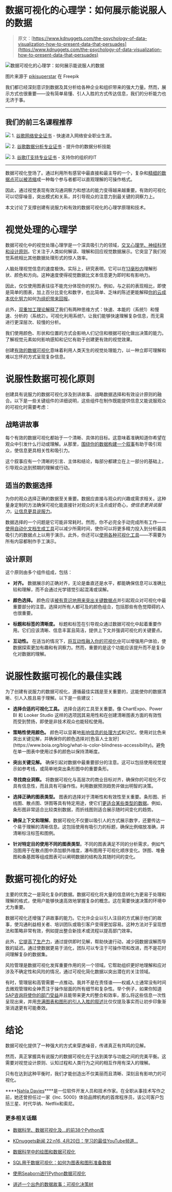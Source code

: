 # 数据可视化的心理学：如何展示能说服人的数据

> 原文：[https://www.kdnuggets.com/the-psychology-of-data-visualization-how-to-present-data-that-persuades](https://www.kdnuggets.com/the-psychology-of-data-visualization-how-to-present-data-that-persuades)

![数据可视化的心理学：如何展示能说服人的数据](../Images/3e0bc41d53f895e3d36ffeebe755d6b2.png)

图片来源于 [pikisuperstar](https://www.freepik.com/free-vector/gradient-infographic-dashboard-elements-pack_13792868.htm#fromView=search&page=1&position=32&uuid=f26e78e4-84a0-4a9c-9b08-78581ad0c6ef) 在 Freepik

我们都已经深刻意识到数据及其分析给各种企业和组织带来的强大力量。然而，展示方式也很重要——没有简单易懂、引人入胜的方式传达信息，我们的分析能力也无济于事。

* * *

## 我们的前三名课程推荐

![](../Images/0244c01ba9267c002ef39d4907e0b8fb.png) 1\. [谷歌网络安全证书](https://www.kdnuggets.com/google-cybersecurity) - 快速进入网络安全职业生涯。

![](../Images/e225c49c3c91745821c8c0368bf04711.png) 2\. [谷歌数据分析专业证书](https://www.kdnuggets.com/google-data-analytics) - 提升你的数据分析技能

![](../Images/0244c01ba9267c002ef39d4907e0b8fb.png) 3\. [谷歌IT支持专业证书](https://www.kdnuggets.com/google-itsupport) - 支持你的组织的IT

* * *

数据可视化登场了。通过利用所有感官中最直接和最主导的一个，复杂和[精细的数据点可以被浓缩](/2021/08/visualization-transforming-exploratory-data-analysis.html)成一种每个参与者都可以直观理解的可操作格式。

因此，通过视觉表现有效沟通洞察力和想法的能力变得越来越重要。有效的可视化可以切穿噪音，突出模式和关系，并引导观众的注意力到最关键的洞察力上。

本文讨论了支撑创建有说服力和有效的数据可视化的心理学原理和技术。

# 视觉处理的心理学

数据可视化中的视觉处理心理学是一个深具吸引力的领域，[交叉心理学、神经科学和设计原则](/data-visualization-theory-and-techniques)。它关注于人类如何解读、理解和回应视觉数据展示。它突显了我们视觉系统相比其他数据处理形式的惊人效率。

人脑处理视觉信息的速度极快。实际上，研究表明，它可以在[13毫秒内](https://news.mit.edu/2014/in-the-blink-of-an-eye-0116)理解形状、颜色和方向。这种速度使得视觉数据比文本信息更为即时和有影响力。

因此，仅仅使用图表往往不能充分体现你的努力。例如，与之前的表现相比，即使是简单的图表，加上百分比变化和数字，也比简单、乏味的陈述更能解释[你的云成本优化努力](https://cast.ai/cloud-cost-optimization/)如何[为组织带来回报](/2022/08/data-visualization-add-impact-work-reports-presentations.html)。

此外，[双重加工理论解释了](https://conceptually.org/concepts/dual-processing-theory)我们有两种思维方式：快速、本能的（系统1）和慢速、分析的（系统2）。可视化利用系统1，让我们能够快速理解复杂信息，而无需进行更深层次、较慢的分析。

我们使用颜色、形状和位置的方式会影响人们记住和根据可视化做出决策的能力。了解视觉元素如何影响感知和记忆有助于创建更有效的视觉效果。

创建[有效的数据可视化](/data-visualization-presenting-complex-information-effectively)意味着利用人类天生的视觉处理能力，以一种立即可理解和难以忘怀的方式呈现复杂信息。

# 说服性数据可视化原则

创建具有说服力的数据可视化涉及到讲故事、战略数据选择和有效设计原则的融合。以下是一些关键组件的详细说明，这些组件在制作既能提供信息又能说服观众的可视化时需要考虑：

## 战略讲故事

每个有效的数据可视化都始于一个清晰、具体的目标。这意味着准确知道你希望在观众中引发什么行动或理解。从那里，[围绕你的数据构建一个叙事](/2023/06/mastering-art-data-storytelling-guide-data-scientists.html)有助于吸引观众，使信息更具相关性和吸引力。

这个叙事应有一个清晰的引言、主体和结论，每部分都建立在上一部分的基础上，引导观众达到预期的理解或行动。

## 适当的数据选择

为你的观众选择正确的数据至关重要。数据应直接与观众的兴趣或需求相关。这种量身定制的方法确保可视化能直接针对观众的关注点或好奇心，*使信息更具说服力*，[让信息更具说服力](https://flourish.studio/blog/choosing-the-right-visualisation/)。

数据选择的一个问题是它可能非常耗时。然而，你不必完全手动完成所有工作——[使用自动化文档生成工具](https://apryse.com/blog/docx-template-document-generation-using-python)可以减少所需时间，使你可以将更多精力投入到分析最具吸引力的数据点上以用于演示。此外，你还可以[使用各种可视化工具](/2023/02/5-sql-visualization-tools-data-engineers.html)——不需要为所有内容都制作手工演示。

## 设计原则

这个原则由多个组件组成，包括：

+   **对齐。** 数据展示的正确对齐，无论是垂直还是水平，都能确保信息可以准确比较和理解，而不会通过光学错觉引起混淆或误解。

+   **颜色选择。** 颜色应该[被有意识地用来突出关键数据点](https://www.storytellingwithdata.com/blog/2020/5/6/picking-the-right-colors)并引起观众对可视化中最重要部分的注意。选择对所有人都可及的颜色组合，包括那些有色觉障碍的人也很重要。

+   **标题和标签的清晰度。** 标题和标签在引导观众通过数据可视化中起着重要作用。它们应该清晰、信息丰富且简洁，提供上下文并强调可视化的关键要点。

+   **互动性。** 在适当的情况下，[将互动性融入你的可视化中](https://ourworldindata.org/redesigning-our-interactive-data-visualizations)可以增强用户体验，使数据探索更加有趣和有洞察力。然而，重要的是这个功能应该提升而不是复杂化对数据的理解。

# 说服性数据可视化的最佳实践

为了创建有说服力的数据可视化，遵循最佳实践是至关重要的，这能使你的数据清晰、引人入胜且易于理解。以下是一些建议：

+   **选择合适的可视化工具。** 选择合适的工具至关重要。像 ChartExpo、Power BI 和 Looker Studio 这样的选项因其易用性和在创建清晰图表方面的有效性而受到赞扬，即使是非技术观众也能轻松使用。

+   **策略性使用颜色。** 颜色可以显著地[影响信息的处理方式](https://www.forbes.com/sites/princeghuman/2023/03/28/how-the-neuroscience-of-color-impacts-consumer-behavior/#:~:text=Studies%20have%20shown%20that%20color,to%20enhance%20memory%20and%20learning.)和记忆。使用对比色来突出关键见解，并确保你的颜色选择对[色盲人士友好](https://www.boia.org/blog/what-is-color-blindness-accessibility)。避免在单一图表中使用过多的颜色以保持清晰度。

+   **突出关键见解。** 确保引起对数据中最重要部分的注意。这可以包括使用视觉提示如参考线，或简单地突出条形图中的重要条形。

+   **寻找商业洞察。** 将数据可视化与高层次的商业目标对齐，确保你的可视化不仅具有信息性，而且具有可操作性。利用数据预测趋势并做出明智的决策。

+   **选择正确的图表类型。** 图表的选择对于清晰性和有效性至关重要。条形图、折线图、散点图、饼图等具有特定用途，使它们[更适合某些类型的数据](https://blog.hubspot.com/marketing/types-of-graphs-for-data-visualization)。例如，条形图非常适合比较类别数据，而折线图则适合展示随时间变化的趋势。

+   **确保上下文和理解**。数据可视化不仅要以吸引人的方式展示数字，还要传达一个易于理解的清晰信息。这包括使用有吸引力的标题，确保比例缩放准确，并清晰标注标签和图例。

+   **针对特定目的使用不同的图表类型**。不同的图表满足不同的分析需求，例如气泡图用于在散点图中添加额外维度，瀑布图用于可视化顺序变化。饼图、堆叠图和桑基图等组成图表可以阐明数据的结构及其随时间的变化。

# 数据可视化的好处

主要的优势之一是简化复杂的数据。数据可视化将大量的信息转化为更易于处理和理解的格式，使用户能够快速高效地掌握复杂的概念。这在需要快速决策的环境中尤为重要。

数据可视化还增强了讲故事的能力。它允许企业以引人注目的方式展示他们的故事，使沟通利益相关者、培训团队或吸引客户变得更加容易。这种方法对于呈现想法和策略非常有效，例如提出整合新技术或流程以提高部门效率。

此外，[它提高了生产力](/2022/08/data-visualization-add-impact-work-reports-presentations.html)，通过提供即时见解，帮助快速行动，减少因数据误解而导致的延迟。通过使数据更易于消化，团队可以专注于可操作项和改进，而不是花时间理解复杂的数据集。

风险管理是数据可视化发挥重要作用的另一个领域。它帮助组织更好地理解和应对涉及不确定性和风险的情况，通过可视化简化数据以突出潜在的关注领域。

有时，管理层和高管需要一点推动。我并不是在责怪谁——权威人士通常没有时间去微观管理和全神贯注于操作层面的所有细节和复杂性。举个例子，如果你知道[SAP咨询将使你的部门受益](https://www.suretysystems.com/consulting/sap/)并且能带来更大的整合和效率，那么将这些信息一次性呈现出来，并用[充满图表和图形的引人入胜的叙述](/2022/04/franks-winning-room-creating-delivering-effective-data-driven-presentation.html)比仅仅提及事实而让初步印象渐渐消退更有可能奏效。

# 结论

数据可视化提供了一种强大的方式来穿透噪音，传递真正有共鸣的见解。

然而，真正掌握具有说服力的数据可视化在于达到美学与功能之间的完美平衡。这需要对视觉设计原则、认知过程和人类行为之间的相互作用有深入的理解。

只有在达到这种平衡时，我们才能创造出不仅美丽而且清晰、深刻且有影响力的可视化。

[](http://nahlawrites.com/)****[Nahla Davies](http://nahlawrites.com/)****是一位软件开发人员和技术作家。在全职从事技术写作之前，她还曾担任过一家《Inc. 5000》体验品牌机构的首席程序员，该公司客户包括三星、时代华纳、Netflix和索尼。

### 更多相关话题

+   [数据科学、数据可视化及…的前38个Python库](https://www.kdnuggets.com/2020/11/top-python-libraries-data-science-data-visualization-machine-learning.html)

+   [KDnuggets新闻 22:n16, 4月20日：学习的最佳YouTube频道…](https://www.kdnuggets.com/2022/n16.html)

+   [数据科学中的绘图和数据可视化](https://www.kdnuggets.com/2022/06/plotting-data-visualization-data-science.html)

+   [SQL用于数据可视化：如何为图表和图形准备数据](https://www.kdnuggets.com/sql-for-data-visualization-how-to-prepare-data-for-charts-and-graphs)

+   [使用Seaborn进行Python数据可视化](https://www.kdnuggets.com/2022/04/data-visualization-python-seaborn.html)

+   [讲述一个出色的数据故事：可视化决策树](https://www.kdnuggets.com/2021/02/telling-great-data-story-visualization-decision-tree.html)
